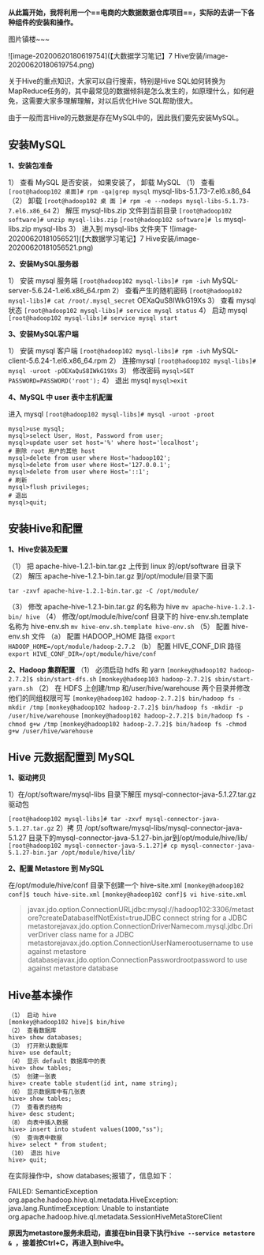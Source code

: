 **从此篇开始，我将利用一个==电商的大数据数据仓库项目==，实际的去讲一下各种组件的安装和操作。**

图片镇楼~~~

![image-20200620180619754](【大数据学习笔记】7 Hive安装/image-20200620180619754.png)

关于Hive的重点知识，大家可以自行搜索，特别是Hive SQL如何转换为MapReduce任务的，其中最常见的数据倾斜是怎么发生的，如原理什么，如何避免，这需要大家多理解理解，对以后优化Hive SQL帮助很大。

由于一般而言Hive的元数据是存在MySQL中的，因此我们要先安装MySQL。



## 安装MySQL

**1、安装包准备**

1） 查看 MySQL 是否安装， 如果安装了， 卸载 MySQL
（1） 查看
`[root@hadoop102 桌面]# rpm -qa|grep mysql`
mysql-libs-5.1.73-7.el6.x86_64
（2） 卸载
`[root@hadoop102 桌 面 ]# rpm -e --nodeps mysql-libs-5.1.73-7.el6.x86_64`
2） 解压 mysql-libs.zip 文件到当前目录
`[root@hadoop102 software]# unzip mysql-libs.zip`
`[root@hadoop102 software]# ls`
mysql-libs.zip
mysql-libs
3） 进入到 mysql-libs 文件夹下
![image-20200620181056521](【大数据学习笔记】7 Hive安装/image-20200620181056521.png)



**2、安装MySQL服务器**

1） 安装 mysql 服务端
`[root@hadoop102 mysql-libs]# rpm -ivh`
MySQL-server-5.6.24-1.el6.x86_64.rpm
2） 查看产生的随机密码
`[root@hadoop102 mysql-libs]# cat /root/.mysql_secret`
OEXaQuS8IWkG19Xs
3） 查看 mysql 状态
`[root@hadoop102 mysql-libs]# service mysql status`
4） 启动 mysql
`[root@hadoop102 mysql-libs]# service mysql start  `



**3、安装MySQL客户端**

1） 安装 mysql 客户端
`[root@hadoop102 mysql-libs]# rpm -ivh`
MySQL-client-5.6.24-1.el6.x86_64.rpm
2） 连接mysql
`[root@hadoop102 mysql-libs]# mysql -uroot -pOEXaQuS8IWkG19Xs`
3） 修改密码
`mysql>SET PASSWORD=PASSWORD('root');`
4） 退出 mysql
`mysql>exit  `



**4、MySQL 中 user 表中主机配置**  

进入 mysql
`[root@hadoop102 mysql-libs]# mysql -uroot -proot`

```mysql
mysql>use mysql;
mysql>select User, Host, Password from user;
mysql>update user set host='%' where host='localhost';
# 删除 root 用户的其他 host
mysql>delete from user where Host='hadoop102';
mysql>delete from user where Host='127.0.0.1';
mysql>delete from user where Host='::1';
# 刷新
mysql>flush privileges;
# 退出
mysql>quit;
```



## 安装Hive和配置

**1、Hive安装及配置**

（1） 把 apache-hive-1.2.1-bin.tar.gz 上传到 linux 的/opt/software 目录下
（2） 解压 apache-hive-1.2.1-bin.tar.gz 到/opt/module/目录下面

`tar -zxvf apache-hive-1.2.1-bin.tar.gz -C /opt/module/`

（3） 修改 apache-hive-1.2.1-bin.tar.gz 的名称为 hive
`mv apache-hive-1.2.1-bin/ hive`
（4） 修改/opt/module/hive/conf 目录下的 hive-env.sh.template 名称为 hive-env.sh
`mv hive-env.sh.template hive-env.sh`
（5） 配置 hive-env.sh 文件
	（a） 配置 HADOOP_HOME 路径
		`export HADOOP_HOME=/opt/module/hadoop-2.7.2`
	（b） 配置 HIVE_CONF_DIR 路径
		`export HIVE_CONF_DIR=/opt/module/hive/conf`



**2、Hadoop 集群配置**
（1） 必须启动 hdfs 和 yarn
`[monkey@hadoop102 hadoop-2.7.2]$ sbin/start-dfs.sh`
`[monkey@hadoop103 hadoop-2.7.2]$ sbin/start-yarn.sh`
（2） 在 HDFS 上创建/tmp 和/user/hive/warehouse 两个目录并修改他们的同组权限可写
`[monkey@hadoop102 hadoop-2.7.2]$ bin/hadoop fs -mkdir /tmp`
`[monkey@hadoop102 hadoop-2.7.2]$ bin/hadoop fs -mkdir -p /user/hive/warehouse`
`[monkey@hadoop102 hadoop-2.7.2]$ bin/hadoop fs -chmod g+w /tmp`
`[monkey@hadoop102 hadoop-2.7.2]$ bin/hadoop fs -chmod g+w /user/hive/warehouse  `



## Hive 元数据配置到 MySQL

**1、驱动拷贝**

1）在/opt/software/mysql-libs 目录下解压 mysql-connector-java-5.1.27.tar.gz 驱动包

`[root@hadoop102 mysql-libs]# tar -zxvf mysql-connector-java-5.1.27.tar.gz`
2）拷 贝 /opt/software/mysql-libs/mysql-connector-java-5.1.27 目录下的mysql-connector-java-5.1.27-bin.jar到/opt/module/hive/lib/
`[root@hadoop102 mysql-connector-java-5.1.27]# cp mysql-connector-java-5.1.27-bin.jar
/opt/module/hive/lib/  `



**2、配置 Metastore 到 MySQL**

在/opt/module/hive/conf 目录下创建一个 hive-site.xml
`[monkey@hadoop102 conf]$ touch hive-site.xml`
`[monkey@hadoop102 conf]$ vi hive-site.xml`

> <?xml version="1.0"?><?xml-stylesheet type="text/xsl" href="configuration.xsl"?><configuration><property><name>javax.jdo.option.ConnectionURL</name><value>jdbc:mysql://hadoop102:3306/metastore?createDatabaseIfNotExist=true</value><description>JDBC connect string for a JDBC metastore</description></property><property><name>javax.jdo.option.ConnectionDriverName</name><value>com.mysql.jdbc.Driver</value><description>Driver class name for a JDBC metastore</description></property><property><name>javax.jdo.option.ConnectionUserName</name><value>root</value><description>username to use against metastore database</description></property><property><name>javax.jdo.option.ConnectionPassword</name><value>root</value><description>password to use against metastore database</description></property></configuration> 



## Hive基本操作

```shell
（1） 启动 hive
[monkey@hadoop102 hive]$ bin/hive
（2） 查看数据库
hive> show databases;
（3） 打开默认数据库
hive> use default;
（4） 显示 default 数据库中的表
hive> show tables;
（5） 创建一张表
hive> create table student(id int, name string);
（6） 显示数据库中有几张表
hive> show tables;
（7） 查看表的结构
hive> desc student;
（8） 向表中插入数据
hive> insert into student values(1000,"ss");
（9） 查询表中数据
hive> select * from student;
（10） 退出 hive
hive> quit;
```

在实际操作中，show databases;报错了，信息如下：

FAILED: SemanticException org.apache.hadoop.hive.ql.metadata.HiveException: java.lang.RuntimeException: Unable to instantiate org.apache.hadoop.hive.ql.metadata.SessionHiveMetaStoreClient

**原因为metastore服务未启动，直接在bin目录下执行`hive --service metastore & `，接着按Ctrl+C，再进入到hive中。**



